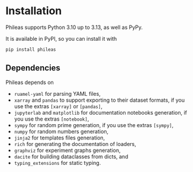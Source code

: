 # Installation

Phileas supports Python 3.10 up to 3.13, as well as PyPy.

It is available in PyPI, so you can install it with

```sh
pip install phileas
```

## Dependencies

Phileas depends on
 - `ruamel-yaml` for parsing YAML files,
 - `xarray` and `pandas` to support exporting to their dataset formats, if you
   use the extras `[xarray]` or `[pandas]`,
 - `jupyterlab` and `matplotlib` for documentation notebooks generation, if you
   use the extras `[notebook]`,
 - `sympy` for random prime generation, if you use the extras `[sympy]`,
 - `numpy` for random numbers generation,
 - `jinja2` for templates files generation,
 - `rich` for generating the documentation of loaders,
 - `graphviz` for experiment graphs generation,
 - `dacite` for building dataclasses from dicts, and
 - `typing_extensions` for static typing.
